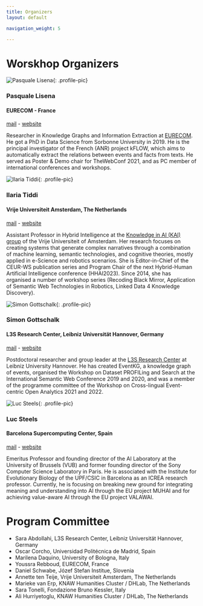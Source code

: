 ```yaml
---
title: Organizers
layout: default

navigation_weight: 5

---
```


# Worskhop Organizers

<section markdown="1">

![Pasquale Lisena](https://pbs.twimg.com/profile_images/1479474385090142213/t2LttOrX_400x400.jpg){: .profile-pic}
### Pasquale Lisena
#### EURECOM - France
[mail](mailto:pasquale.lisena@eurecom.fr) - [website](https://github.com/pasqLisena)

<p class="textblock" markdown="1">

Researcher in Knowledge Graphs and Information Extraction at [EURECOM](https://www.eurecom.fr/).
He got a PhD in Data Science from Sorbonne University in 2019. He is the principal investigator of the French (ANR) project kFLOW, which aims to automatically extract the relations between events and facts from texts. He served as Poster & Demo chair for TheWebConf 2021, and as PC member of international conferences and workshops.

</p>

</section>

<section markdown="1">

![Ilaria Tiddi](https://www.muhai.org/templates/yootheme/cache/4d/IMG_0060_Ilaria_Tiddi-4dc0d7c4.webp){: .profile-pic}
### Ilaria Tiddi
#### Vrije Universiteit Amsterdam, The Netherlands
[mail](mailto:i.tiddi@vu.nl) - [website](htthttps://kmitd.github.io/ilaria/)

<p class="textblock" markdown="1">

Assistant Professor in Hybrid Intelligence at the [Knowledge in AI (KAI) group](https://krr.cs.vu.nl/knowledge-in-artificial-intelligence-kai/) of the Vrije Universiteit of Amsterdam. Her research focuses on creating systems that generate complex narratives through a combination of machine learning, semantic technologies, and cognitive theories, mostly applied in e-Science and robotics scenarios. She is Editor-in-Chief of the CEUR-WS publication series and Program Chair of the next Hybrid-Human Artificial Intelligence conference (HHAI2023). Since 2014, she has organised a number of workshop series (Recoding Black Mirror, Application of Semantic Web Technologies in Robotics, Linked Data 4 Knowledge Discovery).

</p>

</section>

<section markdown="1">

![Simon Gottschalk](https://www.l3s.de/sites/default/files/styles/thumbnail/public/2022-11/Simon%20-Gottschalk_0.jpg){: .profile-pic}
### Simon Gottschalk
#### L3S Research Center, Leibniz Universität Hannover, Germany
[mail](mailto:gottschalk@l3s.de) - [website](https://www.l3s.de/~gottschalk/)

<p class="textblock" markdown="1">

Postdoctoral researcher and group leader at the [L3S Research Center](https://www.l3s.de/en) at Leibniz University Hannover. He has created EventKG, a knowledge graph of events, organised the Workshop on Dataset PROFILing and Search at the International Semantic Web Conference 2019 and 2020, and was a member of the programme committee of the Workshop on Cross-lingual Event-centric Open Analytics 2021 and 2022.


</p>

</section>

<section markdown="1">

![Luc Steels](https://www.muhai.org/templates/yootheme/cache/4d/Luc_Steels-4d924863.webp){: .profile-pic}
### Luc Steels
#### Barcelona Supercomputing Center, Spain
[mail](mailto:steels@arti.vub.ac.be) - [website](https://en.wikipedia.org/wiki/Luc_Steels)

<p class="textblock" markdown="1">

Emeritus Professor and founding director of the AI Laboratory at the University of Brussels (VUB) and former founding director of the Sony Computer Science Laboratory in Paris. He is associated with the Institute for Evolutionary Biology of the UPF/CSIC in Barcelona as an ICREA research professor. Currently, he is focusing on breaking new ground for integrating meaning and understanding into AI through the EU project MUHAI and for achieving value-aware AI through the EU project VALAWAI. 

</p>

</section>


# Program Committee

- Sara Abdollahi, L3S Research Center, Leibniz Universität Hannover, Germany
- Oscar Corcho, Universidad Politécnica de Madrid, Spain
- Marilena Daquino, University of Bologna, Italy
- Youssra Rebboud, EURECOM, France
- Daniel Schwabe, Józef Stefan Institue, Slovenia
- Annette ten Teije, Vrije Universiteit Amsterdam, The Netherlands
- Marieke van Erp, KNAW Humanities Cluster / DHLab, The Netherlands
- Sara Tonelli, Fondazione Bruno Kessler, Italy
- Ali Hurriyetoglu, KNAW Humanities Cluster / DHLab, The Netherlands
